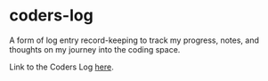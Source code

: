 # coders-log
A form of log entry record-keeping to track my progress, notes, and thoughts on my journey into the coding space.

Link to the Coders Log [here](https://github.com/jameslusk/Coders-Log/blob/main/CodersLog.md).
